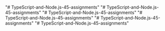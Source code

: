 "# TypeScript-and-Node.js-45-assignments"  "# TypeScript-and-Node.js-45-assignments" 
"# TypeScript-and-Node.js-45-assignments" 
"# TypeScript-and-Node.js-45-assignments" 
"# TypeScript-and-Node.js-45-assignments" 
"# TypeScript-and-Node.js-45-assignments" 

